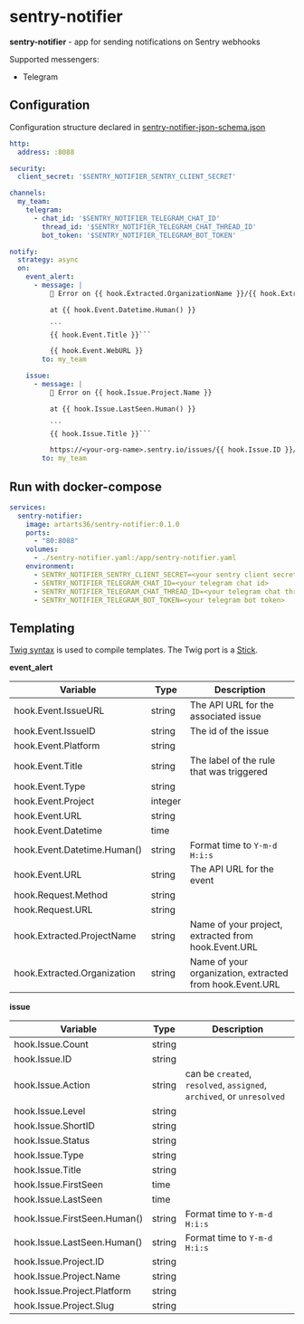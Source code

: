 # sentry-notifier

**sentry-notifier** - app for sending notifications on Sentry webhooks

Supported messengers:
- Telegram

## Configuration

Configuration structure declared in [sentry-notifier-json-schema.json](./sentry-notifier-json-schema.json)

```yaml
http:
  address: :8088

security:
  client_secret: '$SENTRY_NOTIFIER_SENTRY_CLIENT_SECRET'

channels:
  my_team:
    telegram:
      - chat_id: '$SENTRY_NOTIFIER_TELEGRAM_CHAT_ID'
        thread_id: '$SENTRY_NOTIFIER_TELEGRAM_CHAT_THREAD_ID'
        bot_token: '$SENTRY_NOTIFIER_TELEGRAM_BOT_TOKEN'

notify:
  strategy: async
  on:
    event_alert:
      - message: |
          🚨 Error on {{ hook.Extracted.OrganizationName }}/{{ hook.Extracted.ProjectName }}

          at {{ hook.Event.Datetime.Human() }}

          ```
          {{ hook.Event.Title }}```

          {{ hook.Event.WebURL }}
        to: my_team

    issue:
      - message: |
          🚨 Error on {{ hook.Issue.Project.Name }}

          at {{ hook.Issue.LastSeen.Human() }}

          ```
          {{ hook.Issue.Title }}```

          https://<your-org-name>.sentry.io/issues/{{ hook.Issue.ID }}/
        to: my_team
```

## Run with docker-compose

```yaml
services:
  sentry-notifier:
    image: artarts36/sentry-notifier:0.1.0
    ports:
      - "80:8088"
    volumes:
      - ./sentry-notifier.yaml:/app/sentry-notifier.yaml
    environment:
      - SENTRY_NOTIFIER_SENTRY_CLIENT_SECRET=<your sentry client secret>
      - SENTRY_NOTIFIER_TELEGRAM_CHAT_ID=<your telegram chat id>
      - SENTRY_NOTIFIER_TELEGRAM_CHAT_THREAD_ID=<your telegram chat thread id>
      - SENTRY_NOTIFIER_TELEGRAM_BOT_TOKEN=<your telegram bot token>
```

## Templating

[Twig syntax](https://twig.symfony.com) is used to compile templates. The Twig port is a [Stick](https://github.com/tyler-sommer/stick).

**event_alert**

| Variable                    | Type    | Description                                              |
|-----------------------------|---------|----------------------------------------------------------|
| hook.Event.IssueURL         | string  | The API URL for the associated issue                     |
| hook.Event.IssueID          | string  | The id of the issue                                      |
| hook.Event.Platform         | string  |                                                          |
| hook.Event.Title            | string  | The label of the rule that was triggered                 |
| hook.Event.Type             | string  |                                                          |
| hook.Event.Project          | integer |                                                          |
| hook.Event.URL              | string  |                                                          |
| hook.Event.Datetime         | time    |                                                          |
| hook.Event.Datetime.Human() | string  | Format time to `Y-m-d H:i:s`                             |
| hook.Event.URL              | string  | The API URL for the event                                |
| hook.Request.Method         | string  |                                                          |
| hook.Request.URL            | string  |                                                          |
| hook.Extracted.ProjectName  | string  | Name of your project, extracted from hook.Event.URL      |
| hook.Extracted.Organization | string  | Name of your organization, extracted from hook.Event.URL |

**issue**

| Variable                     | Type   | Description                                                           |
|------------------------------|--------|-----------------------------------------------------------------------|
| hook.Issue.Count             | string |                                                                       |
| hook.Issue.ID                | string |                                                                       |
| hook.Issue.Action            | string | can be `created`, `resolved`, `assigned`, `archived`, or `unresolved` |
| hook.Issue.Level             | string |                                                                       |
| hook.Issue.ShortID           | string |                                                                       |
| hook.Issue.Status            | string |                                                                       |
| hook.Issue.Type              | string |                                                                       |
| hook.Issue.Title             | string |                                                                       |
| hook.Issue.FirstSeen         | time   |                                                                       |
| hook.Issue.LastSeen          | time   |                                                                       |
| hook.Issue.FirstSeen.Human() | string | Format time to `Y-m-d H:i:s`                                          |
| hook.Issue.LastSeen.Human()  | string | Format time to `Y-m-d H:i:s`                                          |
| hook.Issue.Project.ID        | string |                                                                       |
| hook.Issue.Project.Name      | string |                                                                       |
| hook.Issue.Project.Platform  | string |                                                                       |
| hook.Issue.Project.Slug      | string |                                                                       |
